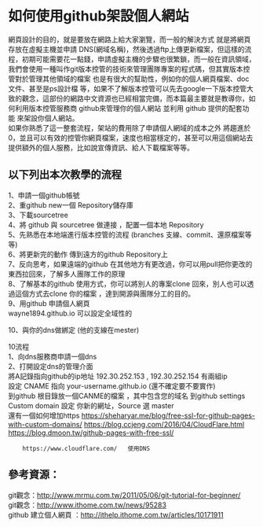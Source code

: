# 如何使用github架設個人網站 

網頁設計的目的，就是要放在網路上給大家瀏覽，而一般的解決方式 就是將網頁存放在虛擬主機並申請 DNS(網域名稱)，然後透過ftp上傳更新檔案，但這樣的流程，初期可能需要花一點錢，申請虛擬主機的步驟也很繁鎖，而一般在資訊領域，我們會使用一種叫作git版本控管的技術來管理團隊專案的程式碼，但其實版本控管對於管理其他領域的檔案 也是有很大的幫助性，例如你的個人網頁檔案、doc文件、甚至是ps設計檔 等，如果不了解版本控管可以先去google一下版本控管大致的觀念，這部份的網路中文資源也已經相當完備，而本篇最主要就是教導你，如何利用版本控管服務商 github來管理你的個人網站 並利用 github 提供的配套功能 來架設你個人網站。
<br />
如果你熟悉了這一整套流程，架站的費用除了申請個人網域的成本之外 將趨進於0，並且可以有效的控管你網頁檔案，速度也相當穩定的，甚至可以用這個網站去提供額外的個人服務，比如說宣傳資訊、給人下載檔案等等。

## 以下列出本次教學的流程

1、申請一個github帳號<br />
2、重github new一個 Repository儲存庫<br />
3、下載sourcetree<br />
4、將 github 與 sourcetree 做連接 ，配置一個本地 Repository<br />
5、先熟悉在本地端進行版本控管的流程 (branches 支線、commit、還原檔案等等)<br />
6、將更新完的動作 傳到遠方的github Repository上<br />
7、反向思考，如果遠端的github 在其他地方有更改過，你可以用pull把你更改的東西拉回來，了解多人團隊工作的原理<br />
8、了解基本的github 使用方式，你可以將別人的專案clone 回來，別人也可以透過這個方式去clone 你的檔案 ，達到開源與團隊分工的目的。<br />
9、用github 申請個人網頁<br />
	wayne1894.github.io  可以設定全域性的

10、與你的dns做綁定 (他的支線在mester)<br />

10流程<br />
	1、向dns服務商申請一個dns 
	<br />
	2、打開設定dns的管理介面
	<br />
		 將A記錄指向github的ip地址  192.30.252.153  , 192.30.252.154   有兩組ip
		 <br />
		 設定 CNAME 指向 your-username.github.io (還不確定要不要實作)
		  <br />
		 到github 根目錄放一個CANME的檔案 ，其中包含您的域名
		 到github settings Custom domain  設定 你新的網址，Source 選 master
		  <br />
		 還有一個如何增加https
		 https://sheharyar.me/blog/free-ssl-for-github-pages-with-custom-domains/
		 https://blog.ccjeng.com/2016/04/CloudFlare.html
		https://blog.dmoon.tw/github-pages-with-free-ssl/
		
		https://www.cloudflare.com/   使用DNS
## 參考資源：

git觀念：http://www.mrmu.com.tw/2011/05/06/git-tutorial-for-beginner/<br />
git觀念：http://www.ithome.com.tw/news/95283<br />
github 建立個人網頁 ：http://ithelp.ithome.com.tw/articles/10171911<br />
